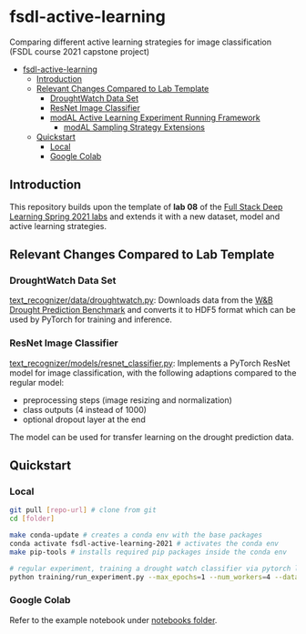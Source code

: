 # fsdl-active-learning

Comparing different active learning strategies for image classification (FSDL course 2021 capstone project)

- [fsdl-active-learning](#fsdl-active-learning)
  - [Introduction](#introduction)
  - [Relevant Changes Compared to Lab Template](#relevant-changes-compared-to-lab-template)
    - [DroughtWatch Data Set](#droughtwatch-data-set)
    - [ResNet Image Classifier](#resnet-image-classifier)
    - [modAL Active Learning Experiment Running Framework](#modal-active-learning-experiment-running-framework)
      - [modAL Sampling Strategy Extensions](#modal-sampling-strategy-extensions)
  - [Quickstart](#quickstart)
    - [Local](#local)
    - [Google Colab](#google-colab)

## Introduction

This repository builds upon the template of **lab 08** of the [Full Stack Deep Learning Spring 2021 labs](https://github.com/full-stack-deep-learning/fsdl-text-recognizer-2021-labs) and extends it with a new dataset, model and active learning strategies.

## Relevant Changes Compared to Lab Template

### DroughtWatch Data Set

[text_recognizer/data/droughtwatch.py](./text_recognizer/data/droughtwatch.py): Downloads data from the [W&B Drought Prediction Benchmark](https://github.com/wandb/droughtwatch) and converts it to HDF5 format which can be used by PyTorch for training and inference.

### ResNet Image Classifier

[text_recognizer/models/resnet_classifier.py](./text_recognizer/models/resnet_classifier.py): Implements a PyTorch ResNet model for image classification, with the following adaptions compared to the regular model:

- preprocessing steps (image resizing and normalization)
- class outputs (4 instead of 1000)
- optional dropout layer at the end

The model can be used for transfer learning on the drought prediction data.

## Quickstart

### Local

```bash
git pull [repo-url] # clone from git
cd [folder]

make conda-update # creates a conda env with the base packages
conda activate fsdl-active-learning-2021 # activates the conda env
make pip-tools # installs required pip packages inside the conda env

# regular experiment, training a drought watch classifier via pytorch lightning
python training/run_experiment.py --max_epochs=1 --num_workers=4 --data_class=DroughtWatch --model_class=ResnetClassifier
```

### Google Colab

Refer to the example notebook under [notebooks folder](./notebooks).
